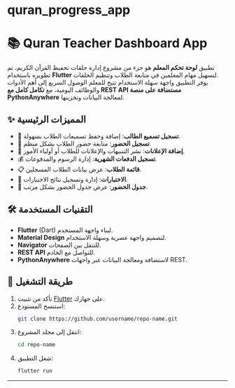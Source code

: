 # quran_progress_app





# 📚 Quran Teacher Dashboard App

تطبيق **لوحة تحكم المعلم** هو جزء من مشروع إدارة حلقات تحفيظ القرآن الكريم، تم تطويره باستخدام **Flutter** لتسهيل مهام المعلمين في متابعة الطلاب وتنظيم الحلقات.  
يوفر التطبيق واجهة سهلة الاستخدام تتيح للمعلم الوصول السريع إلى أهم الأدوات والوظائف اليومية، مع **تكامل كامل مع REST API مستضافة على منصة PythonAnywhere** لمعالجة البيانات وتخزينها.

## ✨ المميزات الرئيسية
- 📖 **تسجيل تسميع الطالب**: إضافة وحفظ تسميعات الطلاب بسهولة.  
- 🕋 **تسجيل الحضور**: متابعة حضور الطلاب بشكل منظم.  
- 📢 **إضافة الإعلانات**: نشر التنبيهات والإعلانات للطلاب أو أولياء الأمور.  
- 💰 **تسجيل الدفعات الشهرية**: إدارة الرسوم والمدفوعات.  
- 📋 **قائمة الطلاب**: عرض بيانات الطلاب المسجلين.  
- 📝 **الاختبارات**: إدارة وتسجيل نتائج الاختبارات.  
- 📅 **جدول الحضور**: عرض جدول الحضور بشكل مرتب.

## 🛠 التقنيات المستخدمة
- **Flutter** (Dart) لبناء واجهة المستخدم.  
- **Material Design** لتصميم واجهة عصرية وسهلة الاستخدام.  
- **Navigator** للتنقل بين الصفحات.  
- **REST API** للتواصل مع الخادم.  
- **PythonAnywhere** لاستضافة ومعالجة البيانات عبر واجهات REST.

## 🚀 طريقة التشغيل
1. تأكد من تثبيت [Flutter](https://flutter.dev/docs/get-started/install) على جهازك.  
2. استنسخ المستودع:
   ```bash
   git clone https://github.com/username/repo-name.git
   ```
3. انتقل إلى مجلد المشروع:
   ```bash
   cd repo-name
   ```
4. شغل التطبيق:
   ```bash
   flutter run
   ```


---

